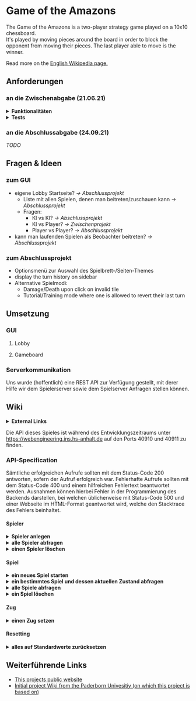 # Game of the Amazons

The Game of the Amazons is a two-player strategy game played on a 10x10 chessboard.<br />
It's played by moving pieces around the board in order to block the opponent from moving their pieces. The last player able to move is the winner.

Read more on the [English Wikipedia page.](https://en.wikipedia.org/wiki/Game_of_the_Amazons)

## Anforderungen

### an die Zwischenabgabe (21.06.21)

<details>
<summary><b>Funktionalitäten</b></summary>

#### Der Nutzer möchte:

<b>von der Logik:</b>
- [ ] dass geprüft wird, ob bereits ein Spiel eröffnet ist:
    - [ ] Falls nein, soll automatisch ein neues Spiel erstellt werden
    - [ ] Falls ja, soll das Spiel angezeigt werden
- [ ] dass geprüft wird, ob bereits Spieler existieren: 
    - [ ] Falls nein, sollen neue Spieler angelegt werden
    - [ ] Falls ja, ...
- [ ] dass ein durchgeführter Zug nach Abschluss an den Server gesendet wird
- [ ] dass ein Zug des gegnerischen Spielers vom Server abgefragt wird

<b>von der GUI:</b>
- [ ] das gesamte Spielfeld einsehen können
- [ ] dass die Figuren beider Spieler deutlich voneinander unterscheidbar sind
- [ ] dass der Spieler angezeigt bekommt, wenn er (oder respektive der gegnerische Spieler) am Zug ist
    - [ ] dass der Zug des gegnerischen Spielers dem Spieler entsprechend angezeigt wird
- [ ] dass der Spieler nach dem Zug einer Figur den Zielpunkt für den Pfeilwurf festlegen kann
- [ ] dass der Spieler nur legale Züge durchführen kann
- [ ] dass das Spiel endet, sobald ein Spieler nicht mehr ziehen kann

</details>

<details>
<summary><b>Tests</b></summary>

#### Als Entwickler müssen wir für sinnvolle Tests:

- [ ] überprüfen, ob ein Spielfeld richtig dargestellt wird
    - [ ] indem das Backend gemockt wird und Beispielwerte geladen werden,
    - [ ] und das Gerenderte mit einem Snapshot verglichen wird.<br>
- [ ] überprüfen, ob Züge durchgeführt werden können
    - [ ] indem ein Spiel gemockt wird
    - [ ] und via Events ein Zug nachgestellt wird
    - [ ] das Ergebnis mittels eines Snapshottests abgeglichen wird
- [ ] überprüfen, ob inkorrekte Züge verboten sind
    - [ ] indem ein gemocktes Spiel initialisiert wird
    - [ ] und ein ungültiger Zug durchgeführt wird
    - [ ] entweder eine ungültige Eingabe simulieren, oder die dafür zuständige Funktion direkt aufrufen
- [ ] überprüfen, ob der Pfeilwurf korrekt gesetzt wird
    - [ ] entweder Snapshot- oder Funktionstests möglich

</details>

### an die Abschlussabgabe (24.09.21)

_TODO_

## Fragen & Ideen

### zum GUI
- eigene Lobby Startseite? _-> Abschlussprojekt_
    - Liste mit allen Spielen, denen man beitreten/zuschauen kann _-> Abschlussprojekt_
    - Fragen:
        - KI vs KI? _-> Abschlussprojekt_
        - KI vs Player? _-> Zwischenprojekt_
        - Player vs Player? _-> Abschlussprojekt_
- kann man laufenden Spielen als Beobachter beitreten? _-> Abschlussprojekt_

### zum Abschlussprojekt
- Optionsmenü zur Auswahl des Spielbrett-/Seiten-Themes
- display the turn history on sidebar
- Alternative Spielmodi:
    - Damage/Death upon click on invalid tile
    - Tutorial/Training mode where one is allowed to revert their last turn

## Umsetzung

### GUI

1. Lobby

2. Gameboard

### Serverkommunikation

Uns wurde (hoffentlich) eine REST API zur Verfügung gestellt, mit derer Hilfe wir dem Spielerserver sowie dem Spielserver Anfragen stellen können.

## Wiki

<details>
<summary><b>External Links</b></summary>

- [Game of the Amazons API Repository](https://gitlab.hs-anhalt.de/zwischenprojekte/game-of-the-amazons-service)
- [Aufsetzen der öffentlichen Webseite über den OpenWhisk Service der Hochschule Anhalt](https://gitlab.hs-anhalt.de/gitlab-integration/userdocumentation/-/blob/master/web-action/Node-Web-Programm.md)

</details>

Die API dieses Spieles ist während des Entwicklungszeitraums unter https://webengineering.ins.hs-anhalt.de auf den Ports 40910 und 40911 zu finden. 

### API-Specification

Sämtliche erfolgreichen Aufrufe sollten mit dem Status-Code 200 antworten, sofern der Aufruf erfolgreich war. Fehlerhafte Aufrufe sollten mit dem Status-Code 400 und einem hilfreichen Fehlertext beantwortet werden. Ausnahmen können hierbei Fehler in der Programmierung des Backends darstellen, bei welchen üblicherweise mit Status-Code 500 und einer Webseite im HTML-Format geantwortet wird, welche den Stacktrace des Fehlers beinhaltet.

#### Spieler

<details>
<summary><b>Spieler anlegen</b></summary><br>

`POST: /players/`

Response: 200 OK

Parameter:
- `name` (string): Spielername
- `controllable` (boolean): ist der Spieler spielbar oder nicht (computergesteuert)?

```json
{
    "name": "Spieler1",
    "controllable": true
}

```

```json
{
    "name": "Spieler1",
    "controllable": true,
    "playerId": 0
}
```

</details>

<details>
<summary><b>alle Spieler abfragen</b></summary><br>

`GET: /players/`

Response: 200 OK

```json
{
    "players": [
        {
            "playerId":0,
            "name":"Spieler 1",
            "controllable":true
        },
        {
            "playerId":1,
            "name":"Spieler 2",
            "controllable":false
        }
        // ...
    ]
}
```

</details>

<details>
<summary><b>einen Spieler löschen</b></summary><br>

`DELETE: /players/:id`

Response: 200 OK

Parameter:
- `id` (int): Spieler ID

</details>


#### Spiel

<details>
<summary><b>ein neues Spiel starten</b></summary><br>

`POST: /games/`

Response: 200 OK

Parameter:
- `maxTurnTime` (int): Millisekunden, welche jeder Spieler Zeit hat, um seinen Zug auszuführen
- `initialBoard` (Board): Das Spielbrett, auf welchem das Spiel stattfindet (siehe Body)
- `players` (Array): Liste der Spieler-IDs, welche an diesem Spiel teilnehmen sollen (2 IDs notwendig)

```json
{
    "maxTurnTime": 60000, // eine Minute
    "players": [
        0,
        1
    ],
    "initialBoard": {
        "gameSizeRows": 10, // Zeilen des Spielbrettes
        "gameSizeColumns": 10, // Spalten des Spielbrettes
        "squares": [ // Liste von Zeilen des Spielbrettes (von 0 bis gameSizeRows - 1)
            // folgende Integer-Werte sind in diesen Arrays erlaubt:
            // 0: Amazone des Spielers mit Index 0 in players
            // 1: Amazone des Spielers mit Index 1 in players
            // -1: leeres Feld
            // -2: Giftpfeil
            [0, -1, 0, -1, 0, -1, 0, -1, 0, -1],
            [0, -1, -1, -1, -1, -1, -1, -1, -1, 0],
            [-1, -1, -1, -1, -1, -1, -1, -1, -1, -1],
            [-1, -1, -1, -1, -1, -1, -1, -1, -1, -1],
            [-1, -1, -1, -1, -1, -1, -1, -1, -1, -1],
            [-1, -1, -1, -1, -1, -1, -1, -1, -1, -1],
            [-1, -1, -1, -1, -1, -1, -1, -1, -1, -1],
            [-1, -1, -1, -1, -1, -1, -1, -1, -1, -1],
            [1, -1, -1, -1, -1, -1, -1, -1, -1, 1],
            [1, -1, 1, -1, 1, -1, 1, -1, 1, -1]
        ]
    }
}
```

```json
{
    "gameId": 0,
    "maxTurnTime": 60000,
    "players": [
        {
            "name": "Spieler1",
            "controllable": true
        },
        {
            "name": "Spieler2",
            "controllable": false
        }
    ],
    "initialBoard": {
        "gameSizeRows": 10, // Zeilen des Spielbrettes
        "gameSizeColumns": 10, // Spalten des Spielbrettes
        "squares": [
            [0, -1, 0, -1, 0, -1, 0, -1, 0, -1],
            [0, -1, -1, -1, -1, -1, -1, -1, -1, 0],
            [-1, -1, -1, -1, -1, -1, -1, -1, -1, -1],
            [-1, -1, -1, -1, -1, -1, -1, -1, -1, -1],
            [-1, -1, -1, -1, -1, -1, -1, -1, -1, -1],
            [-1, -1, -1, -1, -1, -1, -1, -1, -1, -1],
            [-1, -1, -1, -1, -1, -1, -1, -1, -1, -1],
            [-1, -1, -1, -1, -1, -1, -1, -1, -1, -1],
            [1, -1, -1, -1, -1, -1, -1, -1, -1, 1],
            [1, -1, 1, -1, 1, -1, 1, -1, 1, -1]
        ]
    }
}
```

</details>

<details>
<summary><b>ein bestimmtes Spiel und dessen aktuellen Zustand abfragen</b></summary><br>

`GET: /games/:id`

Response: 200 OK

Parameter:
- `id` (int): ID des Spiels

```json
{
    "gameId": 0,
    "playerId": 0, // Spieler, der gerade am Zug ist
    "turnId": 0, // Index des aktuellen Zuges (zählt von 0)
    "winningPlayer": 0, // optional: gibt an, welcher Spieler gewonnen hat
    "board": { // siehe oben
        // ...
    },
    "maxTurnTime": 60000, // verbleibende Zugzeit
    "enemyTurn": { // der letzte Zug des Gegners
        "move": {
            "start": {
                "row": 3, // Startzeile
                "column": 2, // Startspalte
            },
            "end": {
                "row": 5, // Zielzeile
                "column": 2, // Zielspalte
            }
        },
        "shot": { // Pfeilschuss
            "row": 5, // Zeile des Pfeiles
            "column": 2, // Spalte des Pfeiles
        }
    }
}
```

</details>

<details>
<summary><b>alle Spiele abfragen</b></summary><br>

`GET: /games/`

Response: 200 OK

```json
{
    "games": [
        {
            "gameId": 0,
            "initialBoard": { // siehe oben, das initiale Board (nicht der aktuelle Zustand)
                // ...
            },
            "maxTurnTime": 60000, // Zugzeit, welche jeder Spieler zur Verfügung hat
            "winningPlayer": 0, // optional: gibt den Siegspieler an
            "turns": [ // Optional: Liste aller Züge
                {
                    "move": {
                        "start": {
                            "row": 3, // Startzeile der Bewegung
                            "column": 2, // Startspalte der Bewegung
                        },
                        "end": {
                            "row": 5, // Zielzeile der Bewegung
                            "column": 2, // Zielspalte der Bewegung
                        }
                    },
                    "shot": {
                        "row": 3, // Zeile des Pfeilschusses
                        "column": 2, // Spalte des Pfeilschusses
                    }
                },
            ]
        },
        {
            // ...
        }
        // ...
    ]
}
```

</details>

<details>
<summary><b>ein Spiel löschen</b></summary><br>

`DELETE: /games/:id`

Response: 200 OK

Parameter:
- `id` (int): ID des Spiels

</details>

#### Zug

<details>
<summary><b>einen Zug setzen</b></summary><br>

POST: /move/:id

Response: 200 OK

Parameter:
- `id` (int): ID des Spiels

```json
{
    "move": {
        "start": {
            "row": 3, // Startzeile der Bewegung
            "column": 2, // Startspalte der Bewegung
        },
        "end": {
            "row": 6, // Zielzeile der Bewegung
            "column": 2, // Zielspalte der Bewegung
        }
    },
    "shot": {
        "row": 5, // Zeile des Pfeilschusses
        "column": 2, // Spalte des Pfeilschusses
    }
}
```

</details>

#### Resetting

<details>
<summary><b>alles auf Standardwerte zurücksetzen</b></summary><br>

`DELETE: /reset/`

Response: 200 OK

</details>

## Weiterführende Links

- [This projects public website](https://webengineering.ins.hs-anhalt.de:40443/api/v1/web/whisk.system/911_master/website/)
- [Initial project Wiki from the Paderborn Univesitiy (on which this project is based on)](https://github.com/dice-group/Amazons/wiki)

